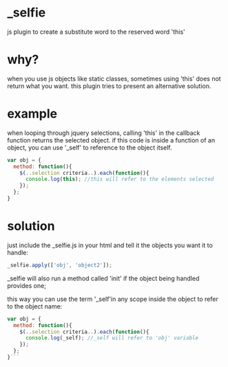 _selfie
=====

js plugin to create a substitute word to the reserved word 'this'


why?
==
when you use js objects like static classes, sometimes using 'this' does not return what you want.
this plugin tries to present an alternative solution.

example
==
when looping through jquery selections, calling 'this' in the callback function returns the selected object.
if this code is inside a function of an object, you can use '_self' to reference to the object itself.

```javascript
var obj = {
  method: function(){
    $(..selection criteria..).each(function(){
      console.log(this); //this will refer to the elements selected
    });
  };
}
```

solution
==
just include the _selfie.js in your html and tell it the objects you want it to handle:

```javascript
_selfie.apply(['obj', 'object2']);
```

_selfie will also run a method called 'init' if the object being handled provides one;

this way you can use the term '_self'in any scope inside the object to refer to the object name:

```javascript
var obj = {
  method: function(){
    $(..selection criteria..).each(function(){
      console.log(_self); //_self will refer to 'obj' variable
    });
  };
}```